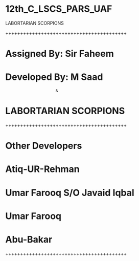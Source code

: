 # 12th_C_LSCS_PARS_UAF
LABORTARIAN SCORPIONS

+++++++++++++++++++++++++++++++++++++++++
# Assigned By: Sir Faheem 
# Developed By: M Saad
                          &
# LABORTARIAN SCORPIONS
+++++++++++++++++++++++++++++++++++++++++
# Other Developers
# Atiq-UR-Rehman
# Umar Farooq S/O Javaid Iqbal
# Umar Farooq
# Abu-Bakar
+++++++++++++++++++++++++++++++++++++++++

